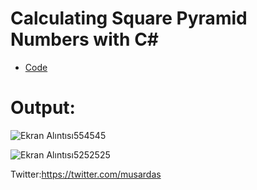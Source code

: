 # Calculating Square Pyramid Numbers with C#

- [ Code ](https://github.com/musarda/Calculating-Square-Pyramidal-Numbers/blob/main/code.cs)

# Output:

![Ekran Alıntısı554545](https://user-images.githubusercontent.com/107439786/188219885-baf32959-5470-4a9b-9d7b-238cf7090c1a.PNG)

![Ekran Alıntısı5252525](https://user-images.githubusercontent.com/107439786/188219901-35c47cff-70a8-4319-8d6a-540d09a87b86.PNG)

Twitter:https://twitter.com/musardas
